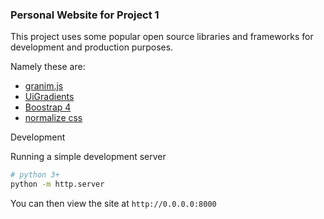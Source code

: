 ### Personal Website for Project 1

This project uses some popular open source libraries and frameworks for development and production purposes.

Namely these are:
* [granim.js](https://sarcadass.github.io/granim.js/index.html)
* [UiGradients](https://github.com/ghosh/uiGradients)
* [Boostrap 4](https://getbootstrap.com)
* [normalize css](https://necolas.github.io/normalize.css/)

Development

Running a simple development server
```bash
# python 3+
python -m http.server
```

You can then view the site at `http://0.0.0.0:8000`